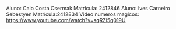 Aluno: Caio Costa Csermak   Matrícula: 2412846
Aluno: Ives Carneiro Sebestyen   Matrícula:2412834
Video numeros magicos: https://www.youtube.com/watch?v=sqRZl5q019U
